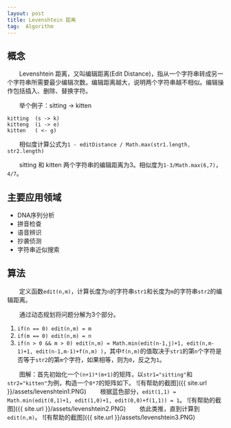```yaml
---
layout: post
title: Levenshtein 距离
tag:  Algorithm
---
```


## 概念
　　Levenshtein 距离，又叫编辑距离(Edit Distance)，指从一个字符串转成另一个字符串所需要最少编辑次数。编辑距离越大，说明两个字符串越不相似。编辑操作包括插入、删除、替换字符。

　　举个例子：sitting -> kitten
```console
kitting  (s -> k)
kitteng  (i -> e)
kitten   ( <- g)
```

　　相似度计算公式为`1 - editDistance / Math.max(str1.length, str2.length)`

　　sitting 和 kitten 两个字符串的编辑距离为3。相似度为`1-3/Math.max(6,7)`，`4/7`。
## 主要应用领域
* DNA序列分析
* 拼音检查
* 语音辨识
* 抄袭侦测
* 字符串近似搜索

## 算法
　　定义函数`edit(n,m)`，计算长度为`n`的字符串`str1`和长度为`m`的字符串`str2`的编辑距离。

　　通过动态规划将问题分解为3个部分。
1. `if(n == 0) edit(n,m) = m`
2. `if(m == 0) edit(n,m) = n`
3. `if(n > 0 && m > 0) edit(n,m) = Math.min(edit(n-1,j)+1, edit(n,m-1)+1, edit(n-1,m-1)+f(n,m) )`，其中`f(n,m)`的值取决于`str1`的第`n`个字符是否等于`str2`的第`m`个字符，如果相等，则为`0`，反之为`1`。

　　图解：首先初始化一个`(n+1)*(m+1)`的矩阵，以`str1="sitting"`和`str2="kitten"`为例，构造一个`8*7`的矩阵如下。
![有帮助的截图]({{ site.url }}/assets/levenshtein1.PNG)
　　根据蓝色部分，`edit(1,1) = Math.min(edit(0,1)+1, edit(1,0)+1, edit(0,0)+f(1,1)) = 1`。
![有帮助的截图]({{ site.url }}/assets/levenshtein2.PNG)
　　依此类推，直到计算到`edit(n,m)`。
![有帮助的截图]({{ site.url }}/assets/levenshtein3.PNG)